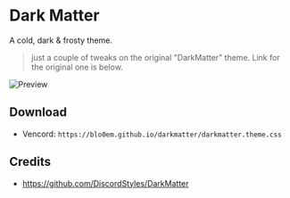 # Dark Matter
A cold, dark & frosty theme.
> just a couple of tweaks on the original "DarkMatter" theme. Link for the original one is below.

![Preview](https://i.imgur.com/xSG96qa.png)

## Download
- Vencord: `https://blo0em.github.io/darkmatter/darkmatter.theme.css`

## Credits
* https://github.com/DiscordStyles/DarkMatter
